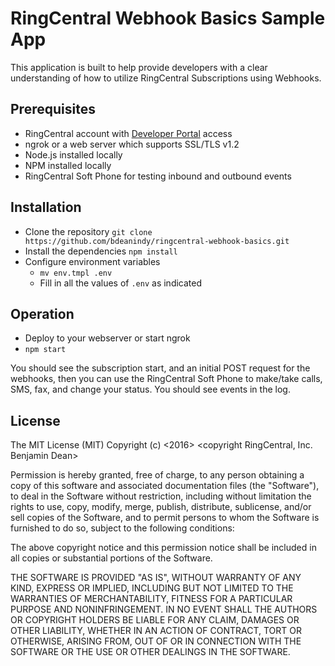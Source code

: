 # RingCentral Webhook Basics Sample App

This application is built to help provide developers with a clear understanding of how to utilize RingCentral Subscriptions using Webhooks.

## Prerequisites

* RingCentral account with [Developer Portal](https://developers.ringcentral.com) access
* ngrok or a web server which supports SSL/TLS v1.2
* Node.js installed locally
* NPM installed locally
* RingCentral Soft Phone for testing inbound and outbound events

## Installation

* Clone the repository `git clone https://github.com/bdeanindy/ringcentral-webhook-basics.git`
* Install the dependencies `npm install`
* Configure environment variables
    * `mv env.tmpl .env`
    * Fill in all the values of `.env` as indicated

## Operation

* Deploy to your webserver or start ngrok
* `npm start`

You should see the subscription start, and an initial POST request for the webhooks, then you can use the RingCentral Soft Phone to make/take calls, SMS, fax, and change your status. You should see events in the log.

## License

The MIT License (MIT)
Copyright (c) <2016> <copyright RingCentral, Inc. Benjamin Dean>

Permission is hereby granted, free of charge, to any person obtaining a copy of this software and associated documentation files (the "Software"), to deal in the Software without restriction, including without limitation the rights to use, copy, modify, merge, publish, distribute, sublicense, and/or sell copies of the Software, and to permit persons to whom the Software is furnished to do so, subject to the following conditions:

The above copyright notice and this permission notice shall be included in all copies or substantial portions of the Software.

THE SOFTWARE IS PROVIDED "AS IS", WITHOUT WARRANTY OF ANY KIND, EXPRESS OR IMPLIED, INCLUDING BUT NOT LIMITED TO THE WARRANTIES OF MERCHANTABILITY, FITNESS FOR A PARTICULAR PURPOSE AND NONINFRINGEMENT. IN NO EVENT SHALL THE AUTHORS OR COPYRIGHT HOLDERS BE LIABLE FOR ANY CLAIM, DAMAGES OR OTHER LIABILITY, WHETHER IN AN ACTION OF CONTRACT, TORT OR OTHERWISE, ARISING FROM, OUT OF OR IN CONNECTION WITH THE SOFTWARE OR THE USE OR OTHER DEALINGS IN THE SOFTWARE.
